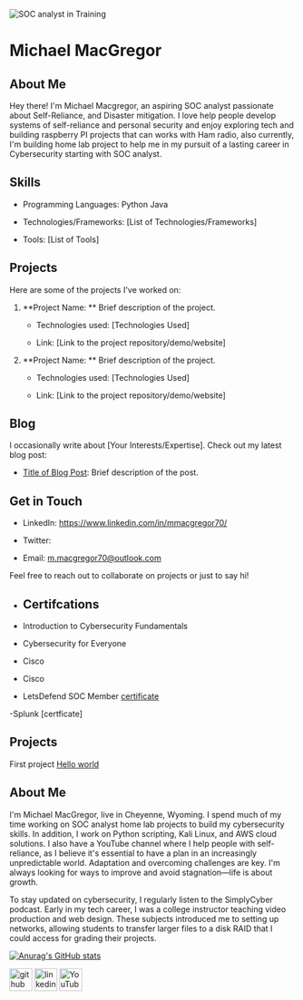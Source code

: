 ![SOC analyst in Training](https://media.licdn.com/dms/image/v2/D5616AQEoL2LUNXI7GA/profile-displaybackgroundimage-shrink_350_1400/profile-displaybackgroundimage-shrink_350_1400/0/1706900166245?e=1729123200&v=beta&t=6vVUWHoMY4KG7tZLB_V1HTZFF-Q3_IsbWvXL3RUyn24)

# Michael MacGregor 

 

## About Me 

Hey there! I'm Michael Macgregor, an aspiring SOC analyst passionate about Self-Reliance, and Disaster mitigation. I love help people develop systems of self-reliance and personal security and enjoy exploring tech and building raspberry PI projects that can works with Ham radio, also currently, I'm building home lab project to help me in my pursuit of a lasting career in Cybersecurity starting with SOC analyst. 

 

## Skills 

- Programming Languages: Python Java 

- Technologies/Frameworks: [List of Technologies/Frameworks] 

- Tools: [List of Tools] 

 

## Projects 

Here are some of the projects I've worked on: 

1. **Project Name: ** Brief description of the project. 

   - Technologies used: [Technologies Used] 

   - Link: [Link to the project repository/demo/website] 

 

2. **Project Name: ** Brief description of the project. 

   - Technologies used: [Technologies Used] 

   - Link: [Link to the project repository/demo/website] 

 

## Blog 

I occasionally write about [Your Interests/Expertise]. Check out my latest blog post: 

- [Title of Blog Post](Link): Brief description of the post. 

 

## Get in Touch 

- LinkedIn: https://www.linkedin.com/in/mmacgregor70/ 

- Twitter:  

- Email: m.macgregor70@outlook.com 

 

Feel free to reach out to collaborate on projects or just to say hi! 

- <h2> Certifcations </h2>

- Introduction to Cybersecurity Fundamentals

- Cybersecurity for Everyone

- Cisco 

- Cisco 

- LetsDefend SOC Member [certificate](https://app.letsdefend.io/my-rewards/detail/739666ce0d3f46d88525943487c2b2c8)

-Splunk [certficate] 

<h2> Projects</h2>

First project [Hello world](https://github.com/MMacgregor3m/Python/blob/main/hello.py)

<h2>About Me</h2>

I'm Michael MacGregor, live in Cheyenne, Wyoming. I spend much of my time working on SOC analyst home lab projects to build my cybersecurity skills. In addition, I work on Python scripting, Kali Linux, and AWS cloud solutions. I also have a YouTube channel where I help people with self-reliance, as I believe it's essential to have a plan in an increasingly unpredictable world. Adaptation and overcoming challenges are key. I'm always looking for ways to improve and avoid stagnation—life is about growth.

To stay updated on cybersecurity, I regularly listen to the SimplyCyber podcast. Early in my tech career, I was a college instructor teaching video production and web design. These subjects introduced me to setting up networks, allowing students to transfer larger files to a disk RAID that I could access for grading their projects.

[![Anurag's GitHub stats](https://github-readme-stats.vercel.app/api?username=MMacgregor3m)](https://github.com/anuraghazra/github-readme-stats)


[<img src='https://cdn.jsdelivr.net/npm/simple-icons@3.0.1/icons/github.svg' alt='github' height='40'>](https://github.com/mmacgregor70)  [<img src='https://cdn.jsdelivr.net/npm/simple-icons@3.0.1/icons/linkedin.svg' alt='linkedin' height='40'>](https://www.linkedin.com/in/mmacgregor70/)  [<img src='https://cdn.jsdelivr.net/npm/simple-icons@3.0.1/icons/youtube.svg' alt='YouTube' height='40'>](https://www.youtube.com/channel/@cyb3rnomad)  

